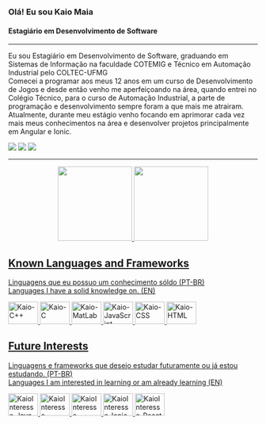 ### Olá! Eu sou Kaio Maia
#### Estagiário em Desenvolvimento de Software
____
Eu sou Estagiário em Desenvolvimento de Software, graduando em Sistemas de Informação na faculdade COTEMIG e Técnico em Automação Industrial pelo COLTEC-UFMG<br>
Comecei a programar aos meus 12 anos em um curso de Desenvolvimento de Jogos e desde então venho me aperfeiçoando na área, quando entrei no Colégio Técnico, para o curso de Automação Industrial, a parte de programação e desenvolvimento sempre foram a que mais me atrairam. Atualmente, durante meu estágio venho focando em aprimorar cada vez mais meus conhecimentos na área e desenvolver projetos principalmente em Angular e Ionic. 

<!-- Imagem das Redes Sociais e Contato -->
<div style="display: inline_block">
  <a href="https://www.instagram.com/kaiomr_/" target="_blank"><img src="https://img.shields.io/badge/-Instagram-%23E4405F?style=for-the-badge&logo=instagram&logoColor=white" target="_blank"></a>
  <a href = "mailto:kaiomr.contato@gmail.com"><img src="https://img.shields.io/badge/-Gmail-%23333?style=for-the-badge&logo=gmail&logoColor=white" target="_blank"></a>
  <a href="https://www.linkedin.com/in/kaio-maia-01ab25191/" target="_blank"><img src="https://img.shields.io/badge/-LinkedIn-%230077B5?style=for-the-badge&logo=linkedin&logoColor=white" target="_blank"></a> 
</div>

---

<!-- Cards de Status e linguagens -->
<div align="center">
  <a href="https://github.com/KaioMR">
  <img height="150rem" src="https://github-readme-stats.vercel.app/api?username=KaioMR&show_icons=true&theme=aura&include_all_commits=true&count_private=true"/a>
  <img height="150rem" src="https://github-readme-stats.vercel.app/api/top-langs/?username=KaioMR&layout=compact&langs_count=7&theme=aura"/a>
</div>

<!-- Imagem das Linguagens -->
  ## Known Languages and Frameworks
  Linguagens que eu possuo um conhecimento sóldo (PT-BR) <br>
  Languages I have a solid knowledge on. (EN)<br>
<div style="display: inline_block">
  <img alt="Kaio-C++" height="45" width="60" src="https://cdn.jsdelivr.net/gh/devicons/devicon/icons/cplusplus/cplusplus-plain.svg">
  <img alt="Kaio-C" height="45" width="60" src="https://cdn.jsdelivr.net/gh/devicons/devicon/icons/c/c-plain.svg">
  <img alt="Kaio-MatLab" height="45" width="60" src="https://cdn.jsdelivr.net/gh/devicons/devicon/icons/matlab/matlab-original.svg">
  <img alt="Kaio-JavaScript" height="45" width="60" src="https://cdn.jsdelivr.net/gh/devicons/devicon/icons/javascript/javascript-plain.svg">
  <img alt="Kaio-CSS" height="45" width="60" src="https://cdn.jsdelivr.net/gh/devicons/devicon/icons/css3/css3-plain.svg">
  <img alt="Kaio-HTML" height="45" width="60" src="https://cdn.jsdelivr.net/gh/devicons/devicon/icons/html5/html5-plain.svg">
</div>

  ## Future Interests
  Linguagens e frameworks que desejo estudar futuramente ou já estou estudando. (PT-BR)<br>
  Languages I am interested in learning or am already learning (EN)
<div style="display: inline_block">
  <img alt="KaioInteresse-Java" height="45" width="60" src="https://cdn.jsdelivr.net/gh/devicons/devicon/icons/java/java-plain.svg">
  <img alt="KaioInteresse-Csharp" height="45" width="60" src="https://cdn.jsdelivr.net/gh/devicons/devicon/icons/csharp/csharp-plain.svg">
  <img alt="KaioInteresse-Angular" height="45" width="60" src="https://cdn.jsdelivr.net/gh/devicons/devicon/icons/angularjs/angularjs-original.svg">
  <img alt="KaioInteresse-Ionic" height="45" width="60" src="https://cdn.jsdelivr.net/gh/devicons/devicon/icons/ionic/ionic-original.svg">
  <img alt="KaioInteresse-React" height="45" width="60" src="https://cdn.jsdelivr.net/gh/devicons/devicon/icons/react/react-original.svg">
</div>


